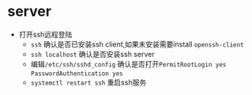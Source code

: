 # server 

- 打开ssh远程登陆
  - `ssh` 确认是否已安装ssh client,如果未安装需要install `openssh-client`
  - `ssh localhost` 确认是否安装ssh server
  - 编辑`/etc/ssh/sshd_config` 确认是否打开`PermitRootLogin yes` `PasswordAuthentication yes`
  - `systemctl restart ssh` 重启ssh服务